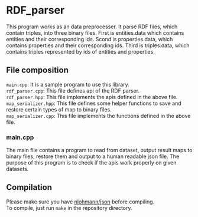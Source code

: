 # RDF_parser

This program works as an data preprocesser. It parse RDF files, which contain triples, into three binary files. First is entities.data which contains entities and their corresponding ids. Scond is properties.data, which contains properties and their corresponding ids. Third is triples.data, which contains triples represented by ids of entities and properties. 

## File composition
`main.cpp`: It is a sample program to use this library. <br>
`rdf_parser.cpp`: This file defines api of the RDF parser. <br>
`rdf_parser.hpp`: This file implements the apis defined in the above file. <br>
`map_serializer.hpp`: This file defines some helper functions to save and restore certain types of map to binary files. <br>
`map_serializer.cpp`: This file implements the functions defined in the above file. <br>

### main.cpp
The main file contains a program to read from dataset, output result maps to binary files, restore them and output to a human readable json file. The purpose of this program is to check if the apis work properly on given datasets. <br>

## Compilation
Please make sure you have [nlohmann/json](https://github.com/nlohmann/json) before compiling. <br>
To compile, just run `make` in the repository directory. 
